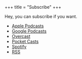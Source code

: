 +++
title = "Subscribe"
+++

Hey, you can subscribe if you want.

- [Apple Podcasts](https://podcasts.apple.com/us/podcast/software-sessions/id1479514262)
- [Google Podcasts](https://podcasts.google.com/feed/aHR0cHM6Ly9waW5lY2FzdC5jb20vZmVlZC9zb2Z0d2FyZS1zZXNzaW9ucw)
- [Overcast](https://overcast.fm/itunes1479514262/software-sessions)
- [Pocket Casts](https://pca.st/amb86m1f)
- [Spotify](https://open.spotify.com/show/7DxBo3WhU7jfFRz0axCmwV)
- [RSS](https://pinecast.com/feed/software-sessions)
